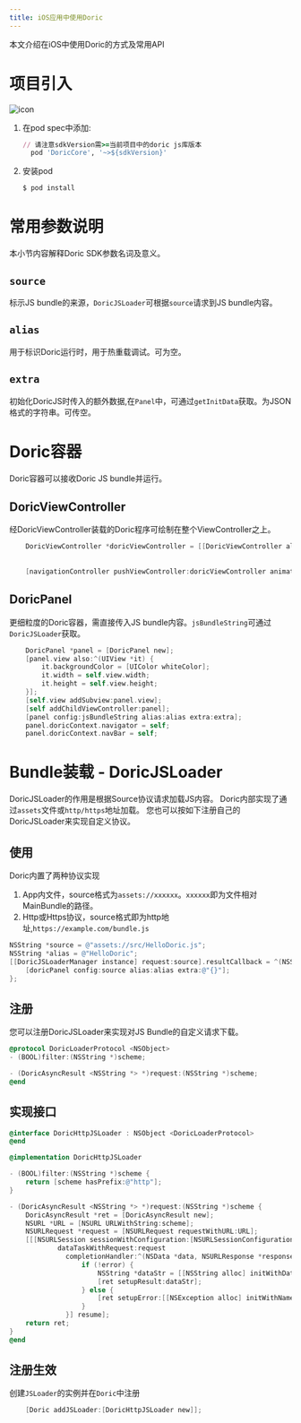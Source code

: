 ```yaml
---
title: iOS应用中使用Doric
---
```

本文介绍在iOS中使用Doric的方式及常用API

# 项目引入
![icon](https://img.shields.io/cocoapods/v/DoricCore)
1. 在pod spec中添加:
    ```ruby
    // 请注意sdkVersion需>=当前项目中的doric js库版本
      pod 'DoricCore', '~>${sdkVersion}'
    ```

2. 安装pod
    ```bash
    $ pod install
    ```
# 常用参数说明
本小节内容解释Doric SDK参数名词及意义。
## `source`
标示JS bundle的来源，`DoricJSLoader`可根据`source`请求到JS bundle内容。
## `alias`
用于标识Doric运行时，用于热重载调试。可为空。
## `extra`
初始化DoricJS时传入的额外数据,在`Panel`中，可通过`getInitData`获取。为JSON格式的字符串。可传空。

# Doric容器
Doric容器可以接收Doric JS bundle并运行。

## DoricViewController

经DoricViewController装载的Doric程序可绘制在整个ViewController之上。

```objectivec
    DoricViewController *doricViewController = [[DoricViewController alloc] initWithSource:[NSString stringWithFormat:@"assets://src/%@.js", bundleName]
                                                                                     alias:bundleName
                                                                                     extra:@""];
    [navigationController pushViewController:doricViewController animated:YES];
```

## DoricPanel

更细粒度的Doric容器，需直接传入JS bundle内容。`jsBundleString`可通过`DoricJSLoader`获取。 

```objectivec
    DoricPanel *panel = [DoricPanel new];
    [panel.view also:^(UIView *it) {
        it.backgroundColor = [UIColor whiteColor];
        it.width = self.view.width;
        it.height = self.view.height;
    }];
    [self.view addSubview:panel.view];
    [self addChildViewController:panel];
    [panel config:jsBundleString alias:alias extra:extra];
    panel.doricContext.navigator = self;
    panel.doricContext.navBar = self;
```

# Bundle装载 - DoricJSLoader

DoricJSLoader的作用是根据Source协议请求加载JS内容。
Doric内部实现了通过`assets`文件或`http/https`地址加载。
您也可以按如下注册自己的DoricJSLoader来实现自定义协议。

## 使用
Doric内置了两种协议实现
1. App内文件，source格式为`assets://xxxxxx`。`xxxxxx`即为文件相对MainBundle的路径。
2. Http或Https协议，source格式即为http地址,`https://example.com/bundle.js`

```objectivec
NSString *source = @"assets://src/HelloDoric.js";
NSString *alias = @"HelloDoric";
[[DoricJSLoaderManager instance] request:source].resultCallback = ^(NSString *result) {
    [doricPanel config:source alias:alias extra:@"{}"];
};
```
## 注册
您可以注册DoricJSLoader来实现对JS Bundle的自定义请求下载。

```objectivec
@protocol DoricLoaderProtocol <NSObject>
- (BOOL)filter:(NSString *)scheme;

- (DoricAsyncResult <NSString *> *)request:(NSString *)scheme;
@end
```

## 实现接口

```objectivec
@interface DoricHttpJSLoader : NSObject <DoricLoaderProtocol>
@end

@implementation DoricHttpJSLoader

- (BOOL)filter:(NSString *)scheme {
    return [scheme hasPrefix:@"http"];
}

- (DoricAsyncResult <NSString *> *)request:(NSString *)scheme {
    DoricAsyncResult *ret = [DoricAsyncResult new];
    NSURL *URL = [NSURL URLWithString:scheme];
    NSURLRequest *request = [NSURLRequest requestWithURL:URL];
    [[[NSURLSession sessionWithConfiguration:[NSURLSessionConfiguration defaultSessionConfiguration]]
            dataTaskWithRequest:request
              completionHandler:^(NSData *data, NSURLResponse *response, NSError *error) {
                  if (!error) {
                      NSString *dataStr = [[NSString alloc] initWithData:data encoding:NSUTF8StringEncoding];
                      [ret setupResult:dataStr];
                  } else {
                      [ret setupError:[[NSException alloc] initWithName:@"DoricJSLoaderManager Exception" reason:error.description userInfo:nil]];
                  }
              }] resume];
    return ret;
}
@end
```

## 注册生效

创建`JSLoader`的实例并在`Doric`中注册

```objectivec
    [Doric addJSLoader:[DoricHttpJSLoader new]];
```